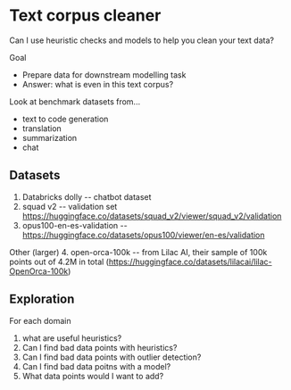 # Text corpus cleaner

Can I use heuristic checks and models to help you clean your text data?

Goal

- Prepare data for downstream modelling task
- Answer: what is even in this text corpus?

Look at benchmark datasets from...

- text to code generation
- translation
- summarization
- chat

## Datasets

1. Databricks dolly -- chatbot dataset
2. squad v2 -- validation set https://huggingface.co/datasets/squad_v2/viewer/squad_v2/validation
3. opus100-en-es-validation -- https://huggingface.co/datasets/opus100/viewer/en-es/validation

Other (larger) 4. open-orca-100k -- from Lilac AI, their sample of 100k points out of 4.2M in total (https://huggingface.co/datasets/lilacai/lilac-OpenOrca-100k)

## Exploration

For each domain

1. what are useful heuristics?
2. Can I find bad data points with heuristics?
3. Can I find bad data points with outlier detection?
4. Can I find bad data poitns with a model?
5. What data points would I want to add?
